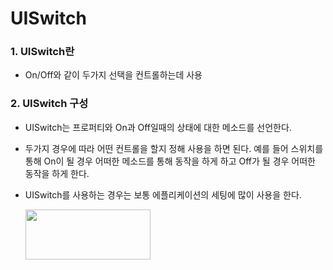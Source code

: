 # UISwitch

### 1. UISwitch란

- On/Off와 같이 두가지 선택을 컨트롤하는데 사용



### 2. UISwitch 구성

- UISwitch는 프로퍼티와 On과 Off일때의 상태에 대한 메소드를 선언한다.
- 두가지 경우에 따라 어떤 컨트롤을 할지 정해 사용을 하면 된다. 예를 들어 스위치를 통해 On이 될 경우 어떠한 메소드를 통해 동작을 하게 하고 Off가 될 경우 어떠한 동작을 하게 한다.
- UISwitch를 사용하는 경우는 보통 에플리케이션의 세팅에 많이 사용을 한다.


  <img src="https://simajune.github.io/img/posting/UISwitch1.png" width="200px" height="80px"/>



